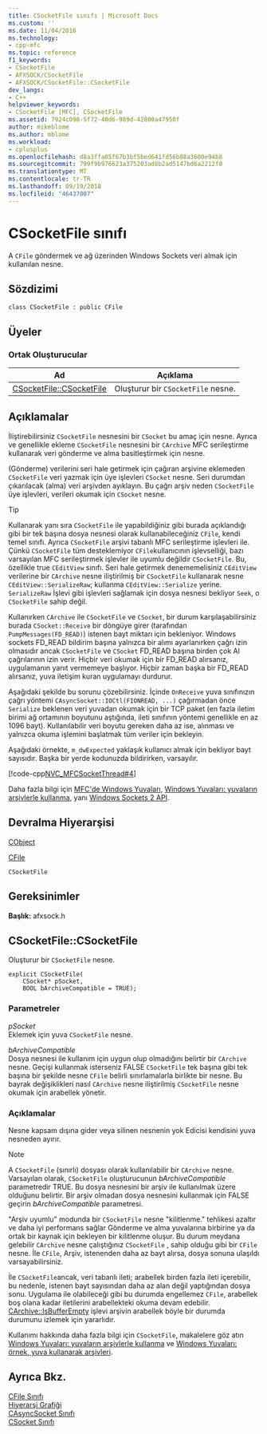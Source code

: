 ```yaml
---
title: CSocketFile sınıfı | Microsoft Docs
ms.custom: ''
ms.date: 11/04/2016
ms.technology:
- cpp-mfc
ms.topic: reference
f1_keywords:
- CSocketFile
- AFXSOCK/CSocketFile
- AFXSOCK/CSocketFile::CSocketFile
dev_langs:
- C++
helpviewer_keywords:
- CSocketFile [MFC], CSocketFile
ms.assetid: 7924c098-5f72-40d6-989d-42800a47958f
author: mikeblome
ms.author: mblome
ms.workload:
- cplusplus
ms.openlocfilehash: d8a3ffa05f67b3bf5bed641fd56b88a3600e94b8
ms.sourcegitcommit: 799f9b976623a375203ad8b2ad5147bd6a2212f0
ms.translationtype: MT
ms.contentlocale: tr-TR
ms.lasthandoff: 09/19/2018
ms.locfileid: "46437007"
---
```

# <a name="csocketfile-class"></a>CSocketFile sınıfı

A `CFile` göndermek ve ağ üzerinden Windows Sockets veri almak için kullanılan nesne.

## <a name="syntax"></a>Sözdizimi

```
class CSocketFile : public CFile
```

## <a name="members"></a>Üyeler

### <a name="public-constructors"></a>Ortak Oluşturucular

|Ad|Açıklama|
|----------|-----------------|
|[CSocketFile::CSocketFile](#csocketfile)|Oluşturur bir `CSocketFile` nesne.|

## <a name="remarks"></a>Açıklamalar

İliştirebilirsiniz `CSocketFile` nesnesini bir `CSocket` bu amaç için nesne. Ayrıca ve genellikle ekleme `CSocketFile` nesnesini bir `CArchive` MFC serileştirme kullanarak veri gönderme ve alma basitleştirmek için nesne.

(Gönderme) verilerini seri hale getirmek için çağıran arşivine eklemeden `CSocketFile` veri yazmak için üye işlevleri `CSocket` nesne. Seri durumdan çıkarılacak (alma) veri arşivden ayıklayın. Bu çağrı arşiv neden `CSocketFile` üye işlevleri, verileri okumak için `CSocket` nesne.

> [!TIP]
>  Kullanarak yanı sıra `CSocketFile` ile yapabildiğiniz gibi burada açıklandığı gibi bir tek başına dosya nesnesi olarak kullanabileceğiniz `CFile`, kendi temel sınıfı. Ayrıca `CSocketFile` arşivi tabanlı MFC serileştirme işlevleri ile. Çünkü `CSocketFile` tüm desteklemiyor `CFile`kullanıcının işlevselliği, bazı varsayılan MFC serileştirmek işlevler ile uyumlu değildir `CSocketFile`. Bu, özellikle true `CEditView` sınıfı. Seri hale getirmek denememelisiniz `CEditView` verilerine bir `CArchive` nesne iliştirilmiş bir `CSocketFile` kullanarak nesne `CEditView::SerializeRaw`; kullanma `CEditView::Serialize` yerine. `SerializeRaw` İşlevi gibi işlevleri sağlamak için dosya nesnesi bekliyor `Seek`, o `CSocketFile` sahip değil.

Kullanırken `CArchive` ile `CSocketFile` ve `CSocket`, bir durum karşılaşabilirsiniz burada `CSocket::Receive` bir döngüye girer (tarafından `PumpMessages(FD_READ)`) istenen bayt miktarı için bekleniyor. Windows sockets FD_READ bildirim başına yalnızca bir alımı ayarlanırken çağrı izin olmasıdır ancak `CSocketFile` ve `CSocket` FD_READ başına birden çok Al çağrılarının izin verir. Hiçbir veri okumak için bir FD_READ alırsanız, uygulamanın yanıt vermemeye başlıyor. Hiçbir zaman başka bir FD_READ alırsanız, yuva iletişim kuran uygulamayı durdurur.

Aşağıdaki şekilde bu sorunu çözebilirsiniz. İçinde `OnReceive` yuva sınıfınızın çağrı yöntemi `CAsyncSocket::IOCtl(FIONREAD, ...)` çağırmadan önce `Serialize` beklenen veri yuvadan okumak için bir TCP paket (en fazla iletim birimi ağ ortamının boyutunu aştığında, ileti sınıfının yöntemi genellikle en az 1096 bayt). Kullanılabilir veri boyutu gereken daha az ise, alınması ve yalnızca okuma işlemini başlatmak tüm veriler için bekleyin.

Aşağıdaki örnekte, `m_dwExpected` yaklaşık kullanıcı almak için bekliyor bayt sayısıdır. Başka bir yerde kodunuzda bildirirken, varsayılır.

[!code-cpp[NVC_MFCSocketThread#4](../../mfc/reference/codesnippet/cpp/csocketfile-class_1.cpp)]

Daha fazla bilgi için [MFC'de Windows Yuvaları](../../mfc/windows-sockets-in-mfc.md), [Windows Yuvaları: yuvaların arşivlerle kullanma](../../mfc/windows-sockets-using-sockets-with-archives.md), yanı [Windows Sockets 2 API](/windows/desktop/WinSock/windows-sockets-start-page-2).

## <a name="inheritance-hierarchy"></a>Devralma Hiyerarşisi

[CObject](../../mfc/reference/cobject-class.md)

[CFile](../../mfc/reference/cfile-class.md)

`CSocketFile`

## <a name="requirements"></a>Gereksinimler

**Başlık:** afxsock.h

##  <a name="csocketfile"></a>  CSocketFile::CSocketFile

Oluşturur bir `CSocketFile` nesne.

```
explicit CSocketFile(
    CSocket* pSocket,
    BOOL bArchiveCompatible = TRUE);
```

### <a name="parameters"></a>Parametreler

*pSocket*<br/>
Eklemek için yuva `CSocketFile` nesne.

*bArchiveCompatible*<br/>
Dosya nesnesi ile kullanım için uygun olup olmadığını belirtir bir `CArchive` nesne. Geçişi kullanmak isterseniz FALSE `CSocketFile` tek başına gibi tek başına bir şekilde nesne `CFile` belirli sınırlamalarla birlikte bir nesne. Bu bayrak değişiklikleri nasıl `CArchive` nesne iliştirilmiş `CSocketFile` nesne okumak için arabellek yönetir.

### <a name="remarks"></a>Açıklamalar

Nesne kapsam dışına gider veya silinen nesnenin yok Edicisi kendisini yuva nesneden ayırır.

> [!NOTE]
>  A `CSocketFile` (sınırlı) dosyası olarak kullanılabilir bir `CArchive` nesne. Varsayılan olarak, `CSocketFile` oluşturucunun *bArchiveCompatible* parametredir TRUE. Bu dosya nesnesini bir arşiv ile kullanılmak üzere olduğunu belirtir. Bir arşiv olmadan dosya nesnesini kullanmak için FALSE geçirin *bArchiveCompatible* parametresi.

"Arşiv uyumlu" modunda bir `CSocketFile` nesne "kilitlenme." tehlikesi azaltır ve daha iyi performans sağlar Gönderme ve alma yuvalarına birbirine ya da ortak bir kaynak için bekleyen bir kilitlenme oluşur. Bu durum meydana gelebilir `CArchive` nesne çalıştığınız `CSocketFile` , sahip olduğu gibi bir `CFile` nesne. İle `CFile`, Arşiv, istenenden daha az bayt alırsa, dosya sonuna ulaşıldı varsayabilirsiniz.

İle `CSocketFile`ancak, veri tabanlı ileti; arabellek birden fazla ileti içerebilir, bu nedenle, istenen bayt sayısından daha az alan değil yaptığından dosya sonu. Uygulama ile olabileceği gibi bu durumda engellemez `CFile`, arabellek boş olana kadar iletilerini arabellekteki okuma devam edebilir. [CArchive::IsBufferEmpty](../../mfc/reference/carchive-class.md#isbufferempty) işlevi arşivin arabellek böyle bir durumda durumunu izlemek için yararlıdır.

Kullanımı hakkında daha fazla bilgi için `CSocketFile`, makalelere göz atın [Windows Yuvaları: yuvaların arşivlerle kullanma](../../mfc/windows-sockets-using-sockets-with-archives.md) ve [Windows Yuvaları: örnek, yuva kullanarak arşivleri](../../mfc/windows-sockets-example-of-sockets-using-archives.md).

## <a name="see-also"></a>Ayrıca Bkz.

[CFile Sınıfı](../../mfc/reference/cfile-class.md)<br/>
[Hiyerarşi Grafiği](../../mfc/hierarchy-chart.md)<br/>
[CAsyncSocket Sınıfı](../../mfc/reference/casyncsocket-class.md)<br/>
[CSocket Sınıfı](../../mfc/reference/csocket-class.md)
